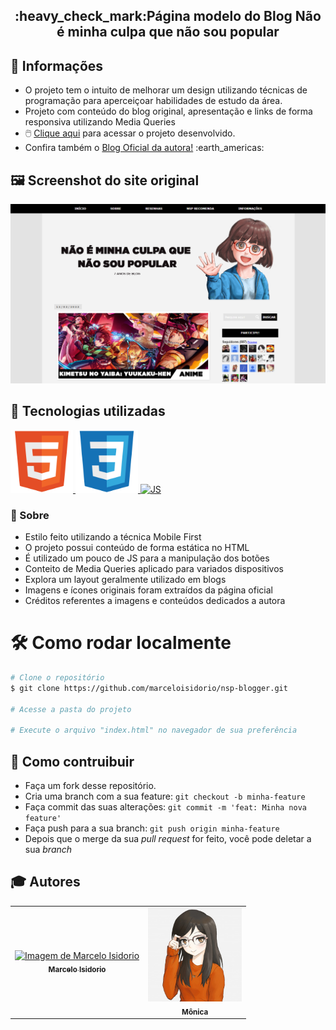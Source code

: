 <h2 align="center">
    :heavy_check_mark:Página modelo do Blog Não é minha culpa que não sou popular
</h2>

## 🔖 Informações
<ul>
    <li>O projeto tem o intuito de melhorar um design utilizando técnicas de programação para aperceiçoar habilidades de estudo da área.</li>
    <li>Projeto com conteúdo do blog original, apresentação e links de forma responsiva utilizando Media Queries</li>
    <li>🖱️ <a href="https://marceloisidorio.github.io/nsp-blogger/" target="_blank">Clique aqui</a> para acessar o projeto desenvolvido.</li>
    <li>Confira também o <a href="http://naoeminhaculpaquenaosoupopular.blogspot.com">Blog Oficial da autora!</a> :earth_americas:</li>
</ul>

## 🖼 Screenshot do site original
<img src="images/site-oficial.png" alt="Site Oficial" width="900"></img>
## :rocket:	Tecnologias utilizadas

<a href="https://developer.mozilla.org/pt-BR/docs/Web/HTML" target="_blank">
    <img src="https://raw.githubusercontent.com/devicons/devicon/master/icons/html5/html5-original.svg" alt="HTML" width="100" height="100">
</a>

<a href="https://developer.mozilla.org/pt-BR/docs/Web/CSS" target="_blank">
    <img alt="CSS" height="100" width="100" src="https://raw.githubusercontent.com/devicons/devicon/master/icons/css3/css3-original.svg">
</a>

<a href="https://developer.mozilla.org/pt-BR/docs/Web/JavaScript" target="_blank">
    <img alt="JS" height="100" width="100" src="https://upload.wikimedia.org/wikipedia/commons/thumb/9/99/Unofficial_JavaScript_logo_2.svg/512px-Unofficial_JavaScript_logo_2.svg.png?20141107110902">
</a>

### :memo: Sobre
- Estilo feito utilizando a técnica Mobile First
- O projeto possui conteúdo de forma estática no HTML
- É utilizado um pouco de JS para a manipulação dos botões
- Conteito de Media Queries aplicado para variados dispositivos
- Explora um layout geralmente utilizado em blogs
- Imagens e ícones originais foram extraídos da página oficial
- Créditos referentes a imagens e conteúdos dedicados a autora
# :hammer_and_wrench: Como rodar localmente

```bash
# Clone o repositório
$ git clone https://github.com/marceloisidorio/nsp-blogger.git

# Acesse a pasta do projeto

# Execute o arquivo "index.html" no navegador de sua preferência
```

## :pushpin: Como contruibuir
- Faça um fork desse repositório.
- Cria uma branch com a sua feature: `git checkout -b minha-feature`
- Faça commit das suas alterações: `git commit -m 'feat: Minha nova feature'`
- Faça push para a sua branch: `git push origin minha-feature`
- Depois que o merge da sua *pull request* for feito, você pode deletar a sua *branch*

## :mortar_board: Autores
<table align="center">
    <tr>
        <td align="center" style="margin: 15px;">
            <a href="https://github.com/marceloisidorio">
                <img src="https://avatars.githubusercontent.com/u/98700480?v=4" alt="Imagem de Marcelo Isidorio" width="150px" height=""/>
                <br>
                <sub><b>Marcelo Isidorio</b></sub>
            </a>
        </td>
        <td align="center">
            <a href="https://linktr.ee/naosoupopularrr">
                <img src="images/monica-perfil.jpg" alt="Imagem de Mônica" width="150px" height=""/>
                <br>
                <sub><b>Mônica</b></sub>
            </a>
        </td>
    </tr>
</table>
